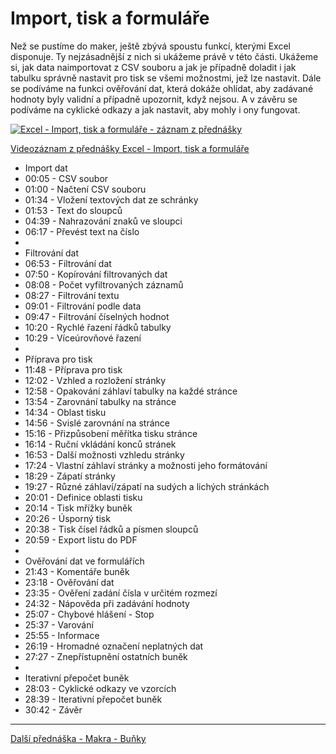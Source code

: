 # Import, tisk a formuláře

Než se pustíme do maker, ještě zbývá spoustu funkcí, kterými Excel disponuje. Ty nejzásadnější z nich si ukážeme právě v této části. Ukážeme si, jak data naimportovat z CSV souboru a jak je případně doladit i jak tabulku správně nastavit pro tisk se všemi možnostmi, jež lze nastavit. Dále se podíváme na funkci ověřování dat, která dokáže ohlídat, aby zadávané hodnoty byly validní a případně upozornit, když nejsou. A v závěru se podíváme na cyklické odkazy a jak nastavit, aby mohly i ony fungovat.

[![Excel - Import, tisk a formuláře - záznam z přednášky](https://img.youtube.com/vi/dkWHceR_G3o/0.jpg)](https://youtu.be/dkWHceR_G3o)

[Videozáznam z přednášky Excel - Import, tisk a formuláře](https://youtu.be/dkWHceR_G3o)

* Import dat
* 00:05 - CSV soubor
* 01:00 - Načtení CSV souboru
* 01:34 - Vložení textových dat ze schránky
* 01:53 - Text do sloupců
* 04:39 - Nahrazování znaků ve sloupci
* 06:17 - Převést text na číslo
* 
* Filtrování dat
* 06:53 - Filtrování dat
* 07:50 - Kopírování filtrovaných dat
* 08:08 - Počet vyfiltrovaných záznamů
* 08:27 - Filtrování textu
* 09:01 - Filtrování podle data
* 09:47 - Filtrování číselných hodnot
* 10:20 - Rychlé řazení řádků tabulky
* 10:29 - Víceúrovňové řazení
* 
* Příprava pro tisk
* 11:48 - Příprava pro tisk
* 12:02 - Vzhled a rozložení stránky
* 12:58 - Opakování záhlaví tabulky na každé stránce
* 13:54 - Zarovnání tabulky na stránce
* 14:34 - Oblast tisku
* 14:56 - Svislé zarovnání na stránce
* 15:16 - Přizpůsobení měřítka tisku stránce
* 16:14 - Ruční vkládání konců stránek
* 16:53 - Další možnosti vzhledu stránky
* 17:24 - Vlastní záhlaví stránky a možnosti jeho formátování
* 18:29 - Zápatí stránky
* 19:27 - Různé záhlaví/zápatí na sudých a lichých stránkách
* 20:01 - Definice oblasti tisku
* 20:14 - Tisk mřížky buněk
* 20:26 - Úsporný tisk
* 20:38 - Tisk čísel řádků a písmen sloupců
* 20:59 - Export listu do PDF
* 
* Ověřování dat ve formulářích
* 21:43 - Komentáře buněk
* 23:18 - Ověřování dat
* 23:35 - Ověření zadání čísla v určitém rozmezí
* 24:32 - Nápověda při zadávání hodnoty
* 25:07 - Chybové hlášení - Stop
* 25:37 - Varování
* 25:55 - Informace
* 26:19 - Hromadné označení neplatných dat
* 27:27 - Znepřístupnění ostatních buněk
* 
* Iterativní přepočet buněk
* 28:03 - Cyklické odkazy ve vzorcích
* 28:39 - Iterativní přepočet buněk
* 30:42 - Závěr

---

[Další přednáška - Makra - Buňky](https://github.com/PetrVobornik/prednasky/tree/master/Excel/09-MakraBunky)
